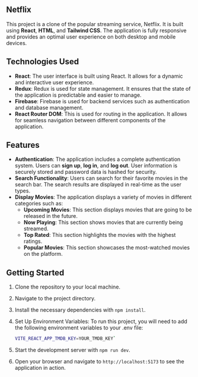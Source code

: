 ## Netflix 

This project is a clone of the popular streaming service, Netflix. It is built using **React**, **HTML**, and **Tailwind CSS**. The application is fully responsive and provides an optimal user experience on both desktop and mobile devices.

## Technologies Used

- **React**: The user interface is built using React. It allows for a dynamic and interactive user experience.
- **Redux**: Redux is used for state management. It ensures that the state of the application is predictable and easier to manage.
- **Firebase**: Firebase is used for backend services such as authentication and database management.
- **React Router DOM**: This is used for routing in the application. It allows for seamless navigation between different components of the application.

## Features

- **Authentication**: The application includes a complete authentication system. Users can **sign up**, **log in**, and **log out**. User information is securely stored and password data is hashed for security.
- **Search Functionality**: Users can search for their favorite movies in the search bar. The search results are displayed in real-time as the user types.
- **Display Movies**: The application displays a variety of movies in different categories such as:
    - **Upcoming Movies**: This section displays movies that are going to be released in the future.
    - **Now Playing**: This section shows movies that are currently being streamed.
    - **Top Rated**: This section highlights the movies with the highest ratings.
    - **Popular Movies**: This section showcases the most-watched movies on the platform.

## Getting Started

1. Clone the repository to your local machine.
2. Navigate to the project directory.
3. Install the necessary dependencies with `npm install`.
4. Set Up Environment Variables: 
    To run this project, you will need to add the following environment variables to your .env file:
    
    ```bash
    VITE_REACT_APP_TMDB_KEY=YOUR_TMDB_KEY`
    ```

4. Start the development server with `npm run dev`.
5. Open your browser and navigate to `http://localhost:5173` to see the application in action.
